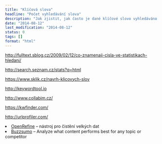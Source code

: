 ```yaml
---
title: "Klíčová slova"
headline: "Počet vyhledávání slova"
description: "Jak zjistit, jak často je dané klíčové slovo vyhledáváno v Google a Seznamu."
date: "2014-08-12"
last_modification: "2014-08-12"
status: 0
tags: []
format: "html"
---
```


http://fulltext.sblog.cz/2009/02/12/co-znamenaji-cisla-ve-statistikach-hledani/

http://search.seznam.cz/stats?q=html

https://www.sklik.cz/navrh-klicovych-slov

http://keywordtool.io

http://www.collabim.cz/

https://kwfinder.com/

http://urlprofiler.com/

<li><a href="http://openrefine.org/">OpenRefine</a> – nástroj pro čistění velkých dat</li>

<li><a href="http://buzzsumo.com/">Buzzsumo</a> – Analyze what content performs best for any topic or competitor</li>